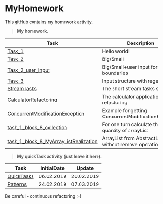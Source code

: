# MyHomework
This gitHub contains my homework activity.
> **My homework.**
>
| Task | Description | InitialDate | Update |
| ------ | ------ | ------ | ------ |
| [Task_1][1] | Hello world!|06.02.2019|06.02.2019|
| [Task_2][2] | Big/Small|07.02.2019|13.02.2019|
| [Task_2_user_input][3] | Big/Small+user input for boundaries|15.02.2019||
| [Task_3][4] |Input structure with regex |18.02.2019|22.02.2019|
| [StreamTasks][6] |The short stream tasks solved |01.03.2019||
| [CalculatorRefactoring][7] |The calculator application refactoring |11.03.2019||
| [ConcurrentModificationException][8] |Example for getting ConcurrentModificationException|15.03.2019||
| [task_1_block_8_collection][9] |For one turn calculate the quantity of arrayList|15.03.2019||
| [task_1_block_8_MyArrayListRealization][10] |ArrayList from AbstractList without remove operation|18.03.2019||

> **My quickTask activity (just leave it here).**

| Task | InitialDate | Update |
| ------ | ------ | ------ |
| [QuickTasks][0]|06.02.2019|20.02.2019|
| [Patterns][5]|24.02.2019|07.03.2019|

Be careful - continuous refactoring :-)

  [0]: https://github.com/malianov/MyHomework/tree/master/src/quickTasks
  [1]: https://github.com/malianov/MyHomework/tree/master/src/task_1
  [2]: https://github.com/malianov/MyHomework/tree/master/src/task_2
  [3]: https://github.com/malianov/MyHomework/tree/master/src/task_2_user_input
  [4]: https://github.com/malianov/MyHomework/tree/master/src/task_3
  [5]: https://github.com/malianov/MyHomework/tree/master/src/patterns
  [6]: https://github.com/malianov/MyHomework/tree/master/src/streams
  [7]: https://github.com/malianov/MyHomework/tree/master/src/calculator
  [8]: https://github.com/malianov/MyHomework/tree/master/src/example_for_concurrent_modification_exception
  [9]: https://github.com/malianov/MyHomework/tree/master/src/task_1_block_8_collection
  [10]: https://github.com/malianov/MyHomework/tree/master/src/task_1_block_8_MyArrayListRealization